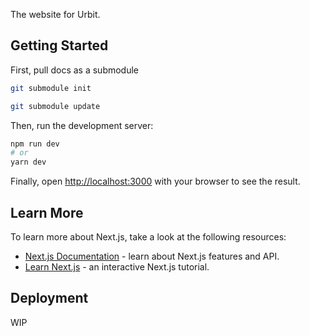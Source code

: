 The website for Urbit.

## Getting Started

First, pull docs as a submodule

```bash
git submodule init
```

```bash
git submodule update
```

Then, run the development server:

```bash
npm run dev
# or
yarn dev
```

Finally, open [http://localhost:3000](http://localhost:3000) with your browser to see the result.

## Learn More

To learn more about Next.js, take a look at the following resources:

- [Next.js Documentation](https://nextjs.org/docs) - learn about Next.js features and API.
- [Learn Next.js](https://nextjs.org/learn) - an interactive Next.js tutorial.

## Deployment

WIP
